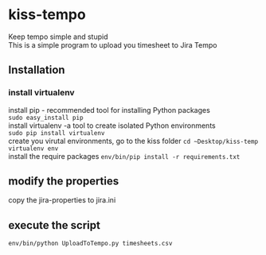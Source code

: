# kiss-tempo
Keep tempo simple and stupid  
This is a simple program to upload you timesheet to Jira Tempo

## Installation
### install virtualenv
install pip - recommended tool for installing Python packages  
`sudo easy_install pip`  
install virtualenv -a tool to create isolated Python environments  
`sudo pip install virtualenv`  
create you virutal environments, go to the kiss folder
`cd ~Desktop/kiss-temp`  
`virtualenv env`  
install the require packages
`env/bin/pip install -r requirements.txt`

## modify the properties
copy the jira-properties to jira.ini  

## execute the script  
`env/bin/python UploadToTempo.py timesheets.csv`
